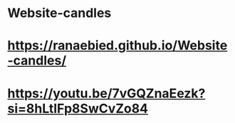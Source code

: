 # Website-candles
# https://ranaebied.github.io/Website-candles/
# https://youtu.be/7vGQZnaEezk?si=8hLtIFp8SwCvZo84
